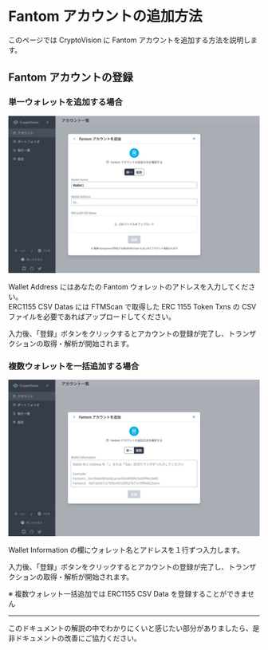 # Fantom アカウントの追加方法

このページでは CryptoVision に Fantom アカウントを追加する方法を説明します。 

## Fantom アカウントの登録

### 単一ウォレットを追加する場合

![](../../assets/img/account-chain-fantom-ja-1.jpg)

Wallet Address にはあなたの Fantom ウォレットのアドレスを入力してください。  
ERC1155 CSV Datas には FTMScan で取得した ERC 1155 Token Txns の CSV ファイルを必要であればアップロードしてください。

入力後、「登録」ボタンをクリックするとアカウントの登録が完了し、トランザクションの取得・解析が開始されます。

### 複数ウォレットを一括追加する場合

![](../../assets/img/account-chain-fantom-ja-2.jpg)

Wallet Information の欄にウォレット名とアドレスを１行ずつ入力します。

入力後、「登録」ボタンをクリックするとアカウントの登録が完了し、トランザクションの取得・解析が開始されます。

※ 複数ウォレット一括追加では ERC1155 CSV Data を登録することができません

---

このドキュメントの解説の中でわかりにくいと感じたい部分がありましたら、是非ドキュメントの改善にご協力ください。

